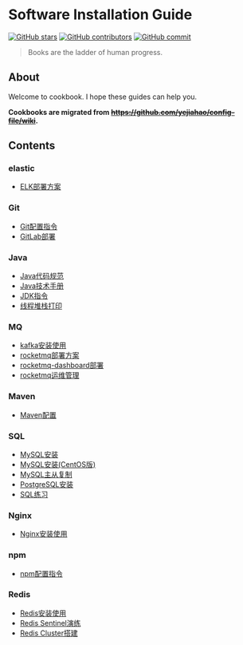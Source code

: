 # Software Installation Guide

[![GitHub stars][star-image]][star-url]
[![GitHub contributors][cb-image]][cb-url]
[![GitHub commit][ci-image]][ci-url]

> Books are the ladder of human progress.

## About

Welcome to cookbook. I hope these guides can help you.

**Cookbooks are migrated from ~~https://github.com/yejiahao/config-file/wiki~~.**

## Contents

### elastic

- [ELK部署方案](middleware/elastic/ELK部署方案.md)

### Git

- [Git配置指令](middleware/Git/Git配置指令.md)
- [GitLab部署](middleware/Git/GitLab部署.md)

### Java

- [Java代码规范](middleware/Java/Java代码规范.md)
- [Java技术手册](middleware/Java/Java技术手册.md)
- [JDK指令](middleware/Java/JDK指令.md)
- [线程堆栈打印](middleware/Java/线程堆栈打印.md)

### MQ

- [kafka安装使用](middleware/MQ/kafka安装使用.md)
- [rocketmq部署方案](middleware/MQ/rocketmq部署方案.md)
- [rocketmq-dashboard部署](middleware/MQ/rocketmq-dashboard部署.md)
- [rocketmq运维管理](middleware/MQ/rocketmq运维管理.md)

### Maven

- [Maven配置](middleware/Maven/Maven配置.md)

### SQL

- [MySQL安装](middleware/SQL/MySQL安装.md)
- [MySQL安装(CentOS版)](middleware/SQL/MySQL安装(CentOS版).md)
- [MySQL主从复制](middleware/SQL/MySQL主从复制.md)
- [PostgreSQL安装](middleware/SQL/PostgreSQL安装.md)
- [SQL练习](middleware/SQL/SQL练习.md)

### Nginx

- [Nginx安装使用](middleware/Nginx/Nginx安装使用.md)

### npm

- [npm配置指令](middleware/npm/npm配置指令.md)

### Redis

- [Redis安装使用](middleware/Redis/Redis安装使用.md)
- [Redis Sentinel演练](middleware/Redis/Redis%20Sentinel演练.md)
- [Redis Cluster搭建](middleware/Redis/Redis%20Cluster搭建.md)

[star-image]: https://badgen.net/github/stars/yejiahao/cookbook

[star-url]: https://github.com/yejiahao/cookbook/stargazers

[cb-image]: https://badgen.net/github/contributors/yejiahao/cookbook

[cb-url]: https://github.com/yejiahao/cookbook/graphs/contributors

[ci-image]: https://badgen.net/github/last-commit/yejiahao/cookbook

[ci-url]: https://github.com/yejiahao/cookbook/commit
